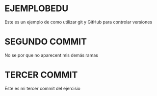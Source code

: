 # EJEMPLOBEDU
Este es un ejemplo de como utilizar git y GitHub para controlar versiones
# SEGUNDO COMMIT
No se por que no aparecent mis demás ramas
# TERCER COMMIT
Este es mi tercer commit del ejercisio